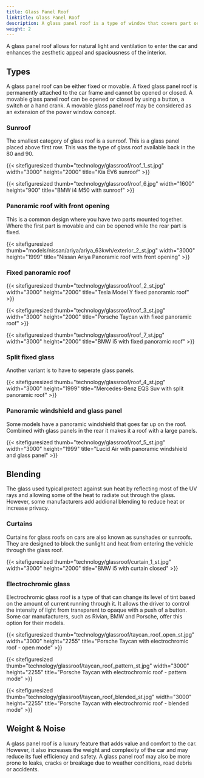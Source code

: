 ```yaml
---
title: Glass Panel Roof
linktitle: Glass Panel Roof
description: A glass panel roof is a type of window that covers part or all of the roof of the car. It is made of laminated glass, similar to windshields. 
weight: 2
---
```

<!-- markdownlint-disable MD033 -->

A glass panel roof allows for natural light and ventilation to enter the car and enhances the aesthetic appeal and spaciousness of the interior.

## Types

A glass panel roof can be either fixed or movable. A fixed glass panel roof is permanently attached to the car frame and cannot be opened or closed. A movable glass panel roof can be opened or closed by using a button, a switch or a hand crank. A movable glass panel roof may be considered as an extension of the power window concept.

### Sunroof

The smallest category of glass roof is a sunroof. This is a glass panel placed above first row. This was the type of glass roof available back in the 80 and 90. 

{{< sitefiguresized thumb="technology/glassroof/roof_1_st.jpg" width="3000" height="2000" title="Kia EV6 sunroof" >}}

{{< sitefiguresized thumb="technology/glassroof/roof_6.jpg" width="1600" height="900" title="BMW i4 M50 with sunroof" >}}

### Panoramic roof with front opening

This is a common design where you have two parts mounted together. Where the first part is movable and can be opened while the rear part is fixed.

{{< sitefiguresized thumb="models/nissan/ariya/ariya_63kwh/exterior_2_st.jpg" width="3000" height="1999" title="Nissan Ariya Panoramic roof with front opening" >}}

### Fixed panoramic roof

{{< sitefiguresized thumb="technology/glassroof/roof_2_st.jpg" width="3000" height="2000" title="Tesla Model Y fixed panoramic roof" >}}

{{< sitefiguresized thumb="technology/glassroof/roof_3_st.jpg" width="3000" height="2000" title="Porsche Taycan with fixed panoramic roof" >}}

{{< sitefiguresized thumb="technology/glassroof/roof_7_st.jpg" width="3000" height="2000" title="BMW i5 with fixed panoramic roof" >}}

### Split fixed glass

Another variant is to have to seperate glass panels.

{{< sitefiguresized thumb="technology/glassroof/roof_4_st.jpg" width="3000" height="1999" title="Mercedes-Benz EQS Suv with split panoramic roof" >}}

### Panoramic windshield and glass panel

Some models have a panoramic windshield that goes far up on the roof. Combined with glass panels in the rear it makes it a roof with a large panels.

{{< sitefiguresized thumb="technology/glassroof/roof_5_st.jpg" width="3000" height="1999" title="Lucid Air with panoramic windshield and glass panel" >}}

## Blending

The glass used typical protect against sun heat by reflecting most of the UV rays and allowing some of the heat to radiate out through the glass. However, some manufacturers add addional blending to reduce heat or increase privacy.

### Curtains

Curtains for glass roofs on cars are also known as sunshades or sunroofs. They are designed to block the sunlight and heat from entering the vehicle through the glass roof.

{{< sitefiguresized thumb="technology/glassroof/curtain_1_st.jpg" width="3000" height="2000" title="BMW i5 with curtain closed" >}}

### Electrochromic glass

Electrochromic glass roof is a type of that can change its level of tint based on the amount of current running through it. It allows the driver to control the intensity of light from transparent to opaque with a push of a button. Some car manufacturers, such as Rivian, BMW and Porsche, offer this option for their models.

{{< sitefiguresized thumb="technology/glassroof/taycan_roof_open_st.jpg" width="3000" height="2255" title="Porsche Taycan with electrochromic roof - open mode" >}}

{{< sitefiguresized thumb="technology/glassroof/taycan_roof_pattern_st.jpg" width="3000" height="2255" title="Porsche Taycan with electrochromic roof - pattern mode" >}}

{{< sitefiguresized thumb="technology/glassroof/taycan_roof_blended_st.jpg" width="3000" height="2255" title="Porsche Taycan with electrochromic roof - blended mode" >}}

## Weight & Noise

A glass panel roof is a luxury feature that adds value and comfort to
the car. However, it also increases the weight and complexity of the car and may reduce its fuel efficiency and safety. A glass panel roof may also be more prone to leaks, cracks or breakage due to weather conditions, road debris or accidents.

